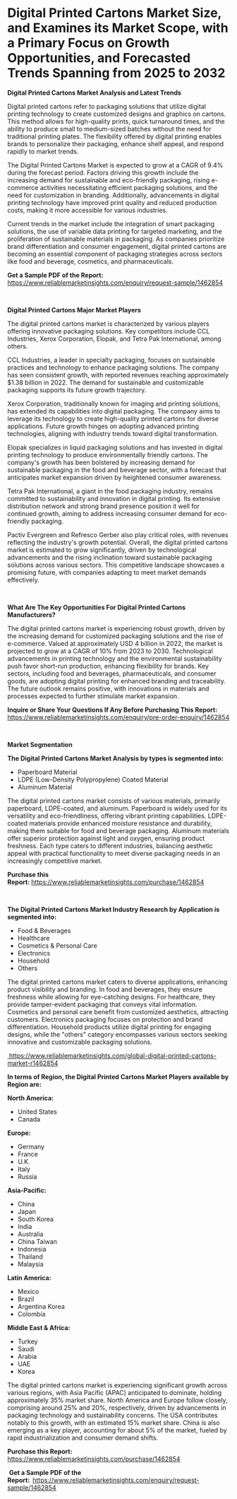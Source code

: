 <p><h1>Digital Printed Cartons Market Size, and Examines its Market Scope, with a Primary Focus on Growth Opportunities, and Forecasted Trends Spanning from 2025 to 2032</h1></p><p><strong>Digital Printed Cartons Market Analysis and Latest Trends</strong></p>
<p><p>Digital printed cartons refer to packaging solutions that utilize digital printing technology to create customized designs and graphics on cartons. This method allows for high-quality prints, quick turnaround times, and the ability to produce small to medium-sized batches without the need for traditional printing plates. The flexibility offered by digital printing enables brands to personalize their packaging, enhance shelf appeal, and respond rapidly to market trends.</p><p>The Digital Printed Cartons Market is expected to grow at a CAGR of 9.4% during the forecast period. Factors driving this growth include the increasing demand for sustainable and eco-friendly packaging, rising e-commerce activities necessitating efficient packaging solutions, and the need for customization in branding. Additionally, advancements in digital printing technology have improved print quality and reduced production costs, making it more accessible for various industries.</p><p>Current trends in the market include the integration of smart packaging solutions, the use of variable data printing for targeted marketing, and the proliferation of sustainable materials in packaging. As companies prioritize brand differentiation and consumer engagement, digital printed cartons are becoming an essential component of packaging strategies across sectors like food and beverage, cosmetics, and pharmaceuticals.</p></p>
<p><strong>Get a Sample PDF of the Report:&nbsp;</strong> <a href="https://www.reliablemarketinsights.com/enquiry/request-sample/1462854?utm_campaign=3699&utm_medium=2&utm_source=Github&utm_content=ia&utm_term=19042025&utm_id=digital-printed-cartons">https://www.reliablemarketinsights.com/enquiry/request-sample/1462854</a></p>
<p>&nbsp;</p>
<p><strong>Digital Printed Cartons Major Market Players</strong></p>
<p><p>The digital printed cartons market is characterized by various players offering innovative packaging solutions. Key competitors include CCL Industries, Xerox Corporation, Elopak, and Tetra Pak International, among others. </p><p>CCL Industries, a leader in specialty packaging, focuses on sustainable practices and technology to enhance packaging solutions. The company has seen consistent growth, with reported revenues reaching approximately $1.38 billion in 2022. The demand for sustainable and customizable packaging supports its future growth trajectory.</p><p>Xerox Corporation, traditionally known for imaging and printing solutions, has extended its capabilities into digital packaging. The company aims to leverage its technology to create high-quality printed cartons for diverse applications. Future growth hinges on adopting advanced printing technologies, aligning with industry trends toward digital transformation.</p><p>Elopak specializes in liquid packaging solutions and has invested in digital printing technology to produce environmentally friendly cartons. The company's growth has been bolstered by increasing demand for sustainable packaging in the food and beverage sector, with a forecast that anticipates market expansion driven by heightened consumer awareness.</p><p>Tetra Pak International, a giant in the food packaging industry, remains committed to sustainability and innovation in digital printing. Its extensive distribution network and strong brand presence position it well for continued growth, aiming to address increasing consumer demand for eco-friendly packaging.</p><p>Pactiv Evergreen and Refresco Gerber also play critical roles, with revenues reflecting the industry's growth potential. Overall, the digital printed cartons market is estimated to grow significantly, driven by technological advancements and the rising inclination toward sustainable packaging solutions across various sectors. This competitive landscape showcases a promising future, with companies adapting to meet market demands effectively.</p></p>
<p>&nbsp;</p>
<p><strong>What Are The Key Opportunities For Digital Printed Cartons Manufacturers?</strong></p>
<p><p>The digital printed cartons market is experiencing robust growth, driven by the increasing demand for customized packaging solutions and the rise of e-commerce. Valued at approximately USD 4 billion in 2022, the market is projected to grow at a CAGR of 10% from 2023 to 2030. Technological advancements in printing technology and the environmental sustainability push favor short-run production, enhancing flexibility for brands. Key sectors, including food and beverages, pharmaceuticals, and consumer goods, are adopting digital printing for enhanced branding and traceability. The future outlook remains positive, with innovations in materials and processes expected to further stimulate market expansion.</p></p>
<p><strong>Inquire or Share Your Questions If Any Before Purchasing This Report:</strong> <a href="https://www.reliablemarketinsights.com/enquiry/pre-order-enquiry/1462854?utm_campaign=3699&utm_medium=2&utm_source=Github&utm_content=ia&utm_term=19042025&utm_id=digital-printed-cartons">https://www.reliablemarketinsights.com/enquiry/pre-order-enquiry/1462854</a></p>
<p>&nbsp;</p>
<p><strong>Market Segmentation</strong></p>
<p><strong>The Digital Printed Cartons Market Analysis by types is segmented into:</strong></p>
<p><ul><li>Paperboard Material</li><li>LDPE (Low-Density Polypropylene) Coated Material</li><li>Aluminum Material</li></ul></p>
<p><p>The digital printed cartons market consists of various materials, primarily paperboard, LDPE-coated, and aluminum. Paperboard is widely used for its versatility and eco-friendliness, offering vibrant printing capabilities. LDPE-coated materials provide enhanced moisture resistance and durability, making them suitable for food and beverage packaging. Aluminum materials offer superior protection against light and oxygen, ensuring product freshness. Each type caters to different industries, balancing aesthetic appeal with practical functionality to meet diverse packaging needs in an increasingly competitive market.</p></p>
<p><strong>Purchase this Report:&nbsp;</strong><a href="https://www.reliablemarketinsights.com/purchase/1462854?utm_campaign=3699&utm_medium=2&utm_source=Github&utm_content=ia&utm_term=19042025&utm_id=digital-printed-cartons">https://www.reliablemarketinsights.com/purchase/1462854</a></p>
<p>&nbsp;</p>
<p><strong>The Digital Printed Cartons Market Industry Research by Application is segmented into:</strong></p>
<p><ul><li>Food & Beverages</li><li>Healthcare</li><li>Cosmetics & Personal Care</li><li>Electronics</li><li>Household</li><li>Others</li></ul></p>
<p><p>The digital printed cartons market caters to diverse applications, enhancing product visibility and branding. In food and beverages, they ensure freshness while allowing for eye-catching designs. For healthcare, they provide tamper-evident packaging that conveys vital information. Cosmetics and personal care benefit from customized aesthetics, attracting customers. Electronics packaging focuses on protection and brand differentiation. Household products utilize digital printing for engaging designs, while the "others" category encompasses various sectors seeking innovative and customizable packaging solutions.</p></p>
<p><a href="https://www.reliablemarketinsights.com/global-digital-printed-cartons-market-r1462854?utm_campaign=3699&utm_medium=2&utm_source=Github&utm_content=ia&utm_term=19042025&utm_id=digital-printed-cartons">&nbsp;https://www.reliablemarketinsights.com/global-digital-printed-cartons-market-r1462854</a></p>
<p><strong>In terms of Region, the Digital Printed Cartons Market Players available by Region are:</strong></p>
<p>
    <p> <strong> North America: </strong>
        <ul>
            <li>United States</li>
            <li>Canada</li>
        </ul>
        </p> 
    <p> <strong> Europe: </strong>
        <ul>
            <li>Germany</li>
            <li>France</li>
            <li>U.K.</li>
            <li>Italy</li>
            <li>Russia</li>
        </ul>
        </p> 
    <p> <strong> Asia-Pacific: </strong>
        <ul>
            <li>China</li>
            <li>Japan</li>
            <li>South Korea</li>
            <li>India</li>
            <li>Australia</li>
            <li>China Taiwan</li>
            <li>Indonesia</li>
            <li>Thailand</li>
            <li>Malaysia</li>
        </ul>
        </p> 
    <p> <strong> Latin America: </strong>
        <ul>
            <li>Mexico</li>
            <li>Brazil</li>
            <li>Argentina Korea</li>
            <li>Colombia</li>
        </ul>
        </p> 
    <p> <strong> Middle East & Africa: </strong>
        <ul>
            <li>Turkey</li>
            <li>Saudi</li>
            <li>Arabia</li>
            <li>UAE</li>
            <li>Korea</li>
        </ul>
    </p>
    </p>
<p><p>The digital printed cartons market is experiencing significant growth across various regions, with Asia Pacific (APAC) anticipated to dominate, holding approximately 35% market share. North America and Europe follow closely, comprising around 25% and 20%, respectively, driven by advancements in packaging technology and sustainability concerns. The USA contributes notably to this growth, with an estimated 15% market share. China is also emerging as a key player, accounting for about 5% of the market, fueled by rapid industrialization and consumer demand shifts.</p></p>
<p><strong>Purchase this Report: </strong><a href="https://www.reliablemarketinsights.com/purchase/1462854?utm_campaign=3699&utm_medium=2&utm_source=Github&utm_content=ia&utm_term=19042025&utm_id=digital-printed-cartons">https://www.reliablemarketinsights.com/purchase/1462854</a></p>
<p>&nbsp;<strong>Get a Sample PDF of the Report:&nbsp;&nbsp;</strong><a href="https://www.reliablemarketinsights.com/enquiry/request-sample/1462854?utm_campaign=3699&utm_medium=2&utm_source=Github&utm_content=ia&utm_term=19042025&utm_id=digital-printed-cartons">https://www.reliablemarketinsights.com/enquiry/request-sample/1462854</a></p>
<p><strong></strong></p>
<p><p></p><p></p><p></p></p>